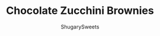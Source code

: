 ---
layout: ../../layouts/MarkdownPostLayout.astro
title: Chocolate Zucchini Brownies
author: ShugarySweets
pubDate: 2019-01-15
description: "Rich and decadent Chocolate Zucchini Brownies are made extra moist with grated zucchini. Topped with a decadent fudge frosting, these fudgy brownies are easy to make in one bowl!"
image_url: https://www.shugarysweets.com/wp-content/uploads/2015/08/chocolate-zucchini-brownies-facebook.jpg
tags: ["Brownies and Bars","American"]
calories: 284
protein: 2
carbohydrates: 41
fats: 12
fiber: 1
ingredients: ["1/2 cup vegetable oil","1 cup granulated sugar","1/2 cup light brown sugar, packed","2 teaspoons vanilla extract","2 cups all-purpose flour","1/2 cup dark chocolate unsweetened cocoa powder","1 1/2 teaspoon baking soda","1 teaspoon kosher salt","2 1/2 cups cup finely shredded zucchini","1/4 cup unsalted butter, melted","5 Tablespoons dark chocolate unsweetened cocoa powder","2 cups powdered sugar","6 Tablespoons heavy whipping cream","1/2 teaspoon vanilla extract"]
serves: 20
time: "40 minutes"
prepTime: "15 minutes"
instructions: ["Preheat oven to 350 degree F. Line a 13x9 baking dish with parchment paper. Set aside.","For the brownies, in a large bowl, combine oil, sugars, and vanilla extract. Add in flour, cocoa powder, baking soda and salt. Stir together until well blended. The batter will be very dry, it's okay!!","Fold in shredded zucchini. Depending on the moisture of your zucchini, your batter may still be slightly dry. Let batter sit 10 minutes before pouring into baking dish.","Bake for 25-30 minutes until cooked. Remove and cool completely before frosting.","For the frosting, combine the melted butter with cocoa powder in a small bowl with a whisk. Add in powdered sugar, heavy cream and vanilla. Whisk until smooth. Spread over cooled brownies. Cut into bars and enjoy!!"]
nutrition: ["284 calories","41 grams carbohydrates","12 milligrams cholesterol","12 grams fat","1 grams fiber","2 grams protein","5 grams saturated fat","163 milligrams sodium","30 grams sugar","0 grams trans fat","7 grams unsaturated fat"]
---